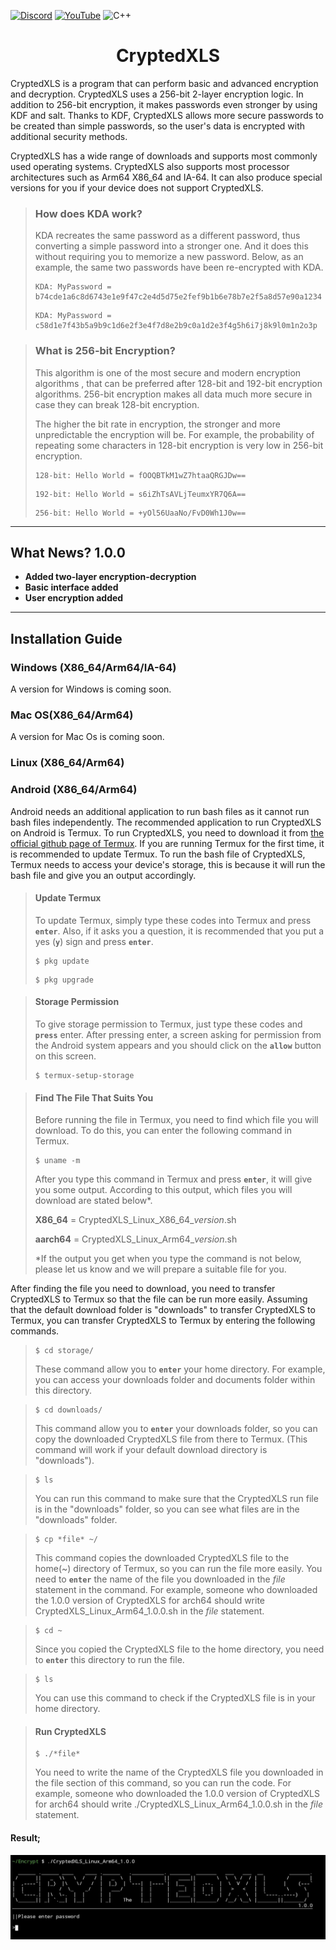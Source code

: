 [![Discord](https://img.shields.io/badge/Discord-%237289DA.svg?logo=discord&logoColor=white)](https://discord.gg/https://discord.com/invite/TBuwBscZms)
[![YouTube](https://img.shields.io/badge/YouTube-%23FF0000.svg?logo=YouTube&logoColor=white)](https://youtube.com/@the_0fficial?si=cQCZenEoYYg8pbG6)
![C++](https://img.shields.io/badge/c++-%2300599C.svg?style=flat&logo=c%2B%2B&logoColor=white)

<h1 align=center> CryptedXLS </h1>

 CryptedXLS is a program that can perform basic and advanced encryption and decryption. CryptedXLS uses a 256-bit 2-layer encryption logic. In addition to 256-bit encryption, it makes passwords even stronger by using KDF and salt. Thanks to KDF, CryptedXLS allows more secure passwords to be created than simple passwords, so the user's data is encrypted with additional security methods. 

 CryptedXLS has a wide range of downloads and supports most commonly used operating systems. CryptedXLS also supports most processor architectures such as Arm64 X86_64 and IA-64. It can also produce special versions for you if your device does not support CryptedXLS.

> ### How does KDA work?
>  KDA recreates the same password as a different password, thus  converting a simple password into a stronger one. And it does this  without requiring you to memorize a new password. Below, as an example, the same two passwords have been re-encrypted with KDA.
> ```text
> KDA: MyPassword = b74cde1a6c8d6743e1e9f47c2e4d5d75e2fef9b1b6e78b7e2f5a8d57e90a1234
> ```
> ```text
> KDA: MyPassword = c58d1e7f43b5a9b9c1d6e2f3e4f7d8e2b9c0a1d2e3f4g5h6i7j8k9l0m1n2o3p
> ```

> ### What is 256-bit Encryption?
>  This algorithm is one of the most secure and modern encryption algorithms , that can be preferred after 128-bit and 192-bit encryption algorithms. 256-bit encryption makes all data much more secure in case they can break 128-bit encryption.
> 
>  The higher the bit rate in encryption, the stronger and more unpredictable the encryption will be. For example, the probability of repeating some characters in 128-bit encryption is very low in 256-bit encryption.
> ```text
> 128-bit: Hello World = fOOQBTkM1wZ7htaaQRGJDw==
> ```
> ```text
> 192-bit: Hello World = s6iZhTsAVLjTeumxYR7Q6A==
> ```
> ```text
> 256-bit: Hello World = +yOl56UaaNo/FvD0Wh1J0w==
> ```

***
 
## What News? 1.0.0
- **Added two-layer encryption-decryption**
- **Basic interface added**
- **User encryption added**

***

## Installation Guide
### Windows (X86_64/Arm64/IA-64)
A version for Windows is coming soon.

### Mac OS(X86_64/Arm64)
A version for Mac Os is coming soon.

### Linux (X86_64/Arm64)

### Android (X86_64/Arm64)

 Android needs an additional application to run bash files as it cannot run bash files independently. The recommended application to run CryptedXLS on Android is Termux. To run CryptedXLS, you need to download it from [the official github page of Termux](https://github.com/termux/termux-app). If you are running Termux for the first time, it is recommended to update Termux. To run the bash file of CryptedXLS, Termux needs to access your device's storage, this is because it will run the bash file and give you an output accordingly.

> #### Update Termux
> To update Termux, simply type these codes into Termux and press **`enter`**. Also, if it asks you a question, it is recommended that you put a yes (**`y`**) sign and press **`enter`**.
> ```console
> $ pkg update
> ```
> ```console
> $ pkg upgrade
> ```

> #### Storage Permission
> To give storage permission to Termux, just type these codes and **`press`** enter. After pressing enter, a screen asking for permission from the Android system appears and you should click on the **`allow`** button on this screen.
> ```console
> $ termux-setup-storage
> ```

> #### Find The File That Suits You
> Before running the file in Termux, you need to find which file you will download. To do this, you can enter the following command in Termux.
> ```console
> $ uname -m
> ```
> After you type this command in Termux and press **`enter`**, it will give you some output. According to this output, which files you will download are stated below*.
> 
> **X86_64** = CryptedXLS_Linux_X86_64_*version*.sh
> 
> **aarch64** = CryptedXLS_Linux_Arm64_*version*.sh
> 
> *If the output you get when you type the command is not below, please let us know and we will prepare a suitable file for you.

 After finding the file you need to download, you need to transfer CryptedXLS to Termux so that the file can be run more easily. Assuming that the default download folder is "downloads" to transfer CryptedXLS to Termux, you can transfer CryptedXLS to Termux by entering the following commands.
> ```console
> $ cd storage/
> ```
> These command allow you to **`enter`** your home directory. For example, you can access your downloads folder and documents folder within this directory.

> ```console
> $ cd downloads/
> ```
> This command allow you to **`enter`** your downloads folder, so you can copy the downloaded CryptedXLS file from there to Termux. (This command will work if your default download directory is "downloads").

> ```console
> $ ls
> ```
> You can run this command to make sure that the CryptedXLS run file is in the "downloads" folder, so you can see what files are in the "downloads" folder.

> ```console
> $ cp *file* ~/
> ```
> This command copies the downloaded CryptedXLS file to the home(~) directory of Termux, so you can run the file more easily. You need to **`enter`** the name of the file you downloaded in the *file* statement in the command. For example, someone who downloaded the 1.0.0 version of CryptedXLS for arch64 should write CryptedXLS_Linux_Arm64_1.0.0.sh in the *file* statement.

> ```console
> $ cd ~
> ```
> Since you copied the CryptedXLS file to the home directory, you need to **`enter`** this directory to run the file.

> ```console
> $ ls
> ```
> You can use this command to check if the CryptedXLS file is in your home directory.

> #### Run CryptedXLS
> ```console
> $ ./*file*
> ```
> You need to write the name of the CryptedXLS file you downloaded in the file section of this command, so you can run the code. For example, someone who downloaded the 1.0.0 version of CryptedXLS for arch64 should write ./CryptedXLS_Linux_Arm64_1.0.0.sh in the *file* statement.

#### Result;
![Result img](/.github/Result_Termux.jpg)
